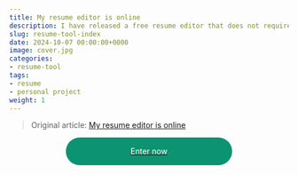 ```yaml
---
title: My resume editor is online
description: I have released a free resume editor that does not require login. Welcome everyone to use it.
slug: resume-tool-index
date: 2024-10-07 00:00:00+0000
image: cover.jpg
categories:
- resume-tool
tags:
- resume
- personal project
weight: 1
---
```

> Original article: [My resume editor is online](https://blog.zhoujump.club/en/p/resume-tool-index/)

<a target="_blank" href="https://resume.zhoujump.club/">
<div class="enter-button">Enter now</div>
</a>
<style>
.enter-button {
text-align: center;
background: #0C9371;
width: 300px;
color: #fff;
height: 50px;
line-height: 50px;
border-radius: 25px;
margin: 0 auto;
}
</style>
